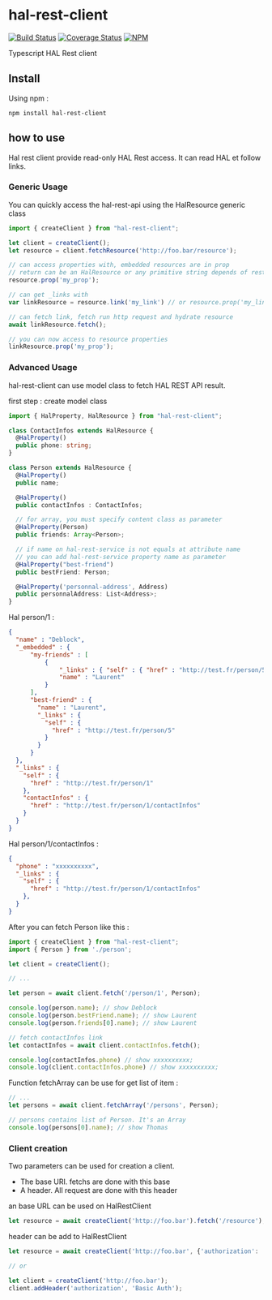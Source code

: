 # hal-rest-client

[![Build Status](https://travis-ci.org/deblockt/hal-rest-client.svg?branch=master)](https://travis-ci.org/deblockt/hal-rest-client)
[![Coverage Status](https://coveralls.io/repos/github/deblockt/hal-rest-client/badge.svg)](https://coveralls.io/github/deblockt/hal-rest-client)
[![NPM](https://nodei.co/npm/hal-rest-client.png?downloads=true&downloadRank=true&stars=true)](https://nodei.co/npm/hal-rest-client/)

Typescript HAL Rest client

## Install

Using npm :

```
npm install hal-rest-client
```

## how to use

Hal rest client provide read-only HAL Rest access.
It can read HAL et follow links.

### Generic Usage

You can quickly access the hal-rest-api using the HalResource generic class

``` ts
import { createClient } from "hal-rest-client";

let client = createClient();
let resource = client.fetchResource('http://foo.bar/resource');

// can access properties with, embedded resources are in prop
// return can be an HalResource or any primitive string depends of rest-service return
resource.prop('my_prop');

// can get _links with
var linkResource = resource.link('my_link') // or resource.prop('my_link')

// can fetch link, fetch run http request and hydrate resource
await linkResource.fetch();

// you can now access to resource properties
linkResource.prop('my_prop');
```

### Advanced Usage

hal-rest-client can use model class to fetch HAL REST API result.

first step : create model class

``` ts
import { HalProperty, HalResource } from "hal-rest-client";

class ContactInfos extends HalResource {
  @HalProperty()
  public phone: string;
}

class Person extends HalResource {
  @HalProperty()
  public name;

  @HalProperty()
  public contactInfos : ContactInfos;

  // for array, you must specify content class as parameter
  @HalProperty(Person)
  public friends: Array<Person>;

  // if name on hal-rest-service is not equals at attribute name
  // you can add hal-rest-service property name as parameter
  @HalProperty("best-friend")
  public bestFriend: Person;

  @HalProperty('personnal-address', Address)
  public personnalAddress: List<Address>;
}
```

Hal person/1 :

``` json
{
  "name" : "Deblock",
  "_embedded" : {
      "my-friends" : [
          {
              "_links" : { "self" : { "href" : "http://test.fr/person/5" }},
              "name" : "Laurent"
          }
      ],
      "best-friend" : {
        "name" : "Laurent",
        "_links" : {
          "self" : {
            "href" : "http://test.fr/person/5"
          }
        }
      }
  },
  "_links" : {
    "self" : {
      "href" : "http://test.fr/person/1"
    },
    "contactInfos" : {
      "href" : "http://test.fr/person/1/contactInfos"
    }
  }
}
```

Hal person/1/contactInfos :
``` json
{
  "phone" : "xxxxxxxxxx",
  "_links" : {
    "self" : {
      "href" : "http://test.fr/person/1/contactInfos"
    },
  }
}
```

After you can fetch Person like this :
``` ts
import { createClient } from "hal-rest-client";
import { Person } from './person';

let client = createClient();

// ...

let person = await client.fetch('/person/1', Person);

console.log(person.name); // show Deblock
console.log(person.bestFriend.name); // show Laurent
console.log(person.friends[0].name); // show Laurent

// fetch contactInfos link
let contactInfos = await client.contactInfos.fetch();

console.log(contactInfos.phone) // show xxxxxxxxxx;
console.log(client.contactInfos.phone) // show xxxxxxxxxx;
```

Function fetchArray can be use for get list of item :
``` ts
// ...
let persons = await client.fetchArray('/persons', Person);

// persons contains list of Person. It's an Array
console.log(persons[0].name); // show Thomas
```

### Client creation

Two parameters can be used for creation a client.
- The base URI. fetchs are done with this base
- A header. All request are done with this header

an base URL can be used on HalRestClient

``` ts
let resource = await createClient('http://foo.bar').fetch('/resource');
```

header can be add to HalRestClient
``` ts
let resource = await createClient('http://foo.bar', {'authorization': 'Basic Auth'}).fetch('/resource');

// or

let client = createClient('http://foo.bar');
client.addHeader('authorization', 'Basic Auth');
```
